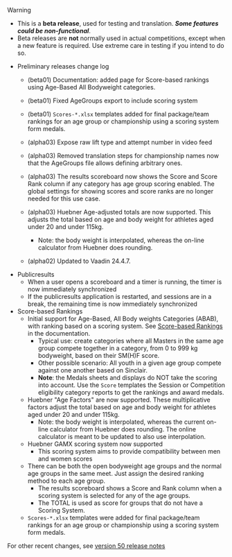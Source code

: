 > [!WARNING]
>
> - This is a **beta release**, used for testing and translation. ***Some features could be non-functional***.
> - Beta releases are **not** normally used in actual competitions, except when a new feature is required. Use extreme care in testing if you intend to do so.

- Preliminary releases change log
  - (beta01) Documentation: added page for Score-based rankings using Age-Based All Bodyweight categories.
  - (beta01) Fixed AgeGroups export to include scoring system
  - (beta01) `Scores-*.xlsx` templates added for final package/team rankings for an age group or championship using a scoring system form medals.
  - (alpha03) Expose raw lift type and attempt number in video feed
  - (alpha03) Removed translation steps for championship names now that the AgeGroups file allows defining arbitrary ones.
  - (alpha03) The results scoreboard now shows the Score and Score Rank column if any category has age group scoring enabled.  The global settings for showing scores and score ranks are no longer needed for this use case.
  - (alpha03) Huebner Age-adjusted totals are now supported. This adjusts the total based on age and body weight for athletes aged under 20 and under 115kg.
    - Note: the body weight is interpolated, whereas the on-line calculator from Huebner does rounding.
  
  - (alpha02) Updated to Vaadin 24.4.7.
- Publicresults
  - When a user opens a scoreboard and a timer is running, the timer is now immediately synchronized
  - If the publicresults application is restarted, and sessions are in a break, the remaining time is now immediately synchronized
- Score-based Rankings
  - Initial support for Age-Based, All Body weights Categories (ABAB), with ranking based on a scoring system.  See [Score-based Rankings](https://owlcms.github.io/owlcms4-prerelease/#/ScoreBasedCompetition) in the documentation.
    - Typical use: create categories where all Masters in the same age group compete together in a category, from 0 to 999 kg bodyweight, based on their SM(H)F score.
    - Other possible scenario: All youth in a given age group compete against one another based on Sinclair.
    - **Note**: the Medals sheets and displays do NOT take the scoring into account.  Use the `Score` templates the Session or Competition eligibility category reports to get the rankings and award medals.
  - Huebner "Age Factors"  are now supported. These multiplicative factors adjust the total based on age and body weight for athletes aged under 20 and under 115kg.
    - Note: the body weight is interpolated, whereas the current on-line calculator from Huebner does rounding.  The online calculator is meant to be updated to also use interpolation.
  - Huebner GAMX scoring system now supported
    - This scoring system aims to provide compatibility between men and women scores
  - There can be both the open bodyweight age groups and the normal age groups in the same meet.  Just assign the desired ranking method to each age group.
    - The results scoreboard shows a Score and Rank column when a scoring system is selected for any of the age groups.
    - The TOTAL is used as score for groups that do not have a Scoring System.
  - `Scores-*.xlsx` templates were added for final package/team rankings for an age group or championship using a scoring system form medals.


For other recent changes, see [version 50 release notes](https://github.com/owlcms/owlcms4/releases/tag/50.0.0)
